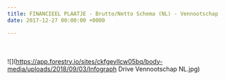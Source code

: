 ```yaml
---
title: FINANCIEEL PLAATJE - Brutto/Netto Schema (NL) - Vennootschap
date: 2017-12-27 00:00:00 +0000

---
```

<br/><br/>![](https://app.forestry.io/sites/ckfgevllcw05bq/body-media/uploads/2018/09/03/Infograph Drive Vennootschap NL.jpg) 